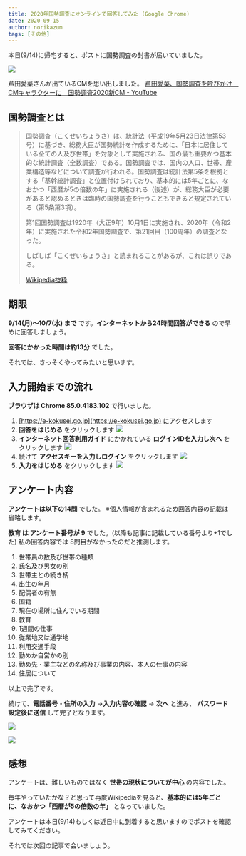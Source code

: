 ```yaml
---
title: 2020年国勢調査にオンラインで回答してみた (Google Chrome)
date: 2020-09-15
author: norikazum
tags: [その他]
---
```


本日(9/14)に帰宅すると、ポストに国勢調査の封書が届いていました。

![](images/2020-census-1.jpg)

芦田愛菜さんが出ているCMを思い出しました。
[芦田愛菜、国勢調査を呼びかけ　CMキャラクターに　国勢調査2020新CM - YouTube](https://www.youtube.com/watch?v=RdIjaw1uFV4)

## 国勢調査とは

>国勢調査（こくせいちょうさ）は、統計法（平成19年5月23日法律第53号）に基づき、総務大臣が国勢統計を作成するために、「日本に居住している全ての人及び世帯」を対象として実施される、国の最も重要かつ基本的な統計調査（全数調査）である。国勢調査では、国内の人口、世帯、産業構造等などについて調査が行われる。国勢調査は統計法第5条を根拠とする「基幹統計調査」と位置付けられており、基本的には5年ごとに、なおかつ「西暦が5の倍数の年」に実施される（後述）が、総務大臣が必要があると認めるときは臨時の国勢調査を行うこともできると規定されている（第5条第3項）。
>
>第1回国勢調査は1920年（大正9年）10月1日に実施され、2020年（令和2年）に実施された令和2年国勢調査で、第21回目（100周年）の調査となった。
>
>しばしば「こくぜいちょうさ」と読まれることがあるが、これは誤りである。
>
> [Wikipedia抜粋](https://ja.wikipedia.org/wiki/%E5%9B%BD%E5%8B%A2%E8%AA%BF%E6%9F%BB_(%E6%97%A5%E6%9C%AC))

## 期限

**9/14(月)～10/7(水) まで** です。**インターネットから24時間回答ができる** ので早めに回答しましょう。

**回答にかかった時間は約13分** でした。

それでは、さっそくやってみたいと思います。

## 入力開始までの流れ

**ブラウザは Chrome 85.0.4183.102** で行いました。

1. [https://e-kokusei.go.jp](https://e-kokusei.go.jp) にアクセスします
1. **回答をはじめる** をクリックします
![](images/2020-census-2.png)
1. **インターネット回答利用ガイド** にかかれている **ログインIDを入力し次へ** をクリックします
![](images/2020-census-3.png)
1. 続けて **アクセスキーを入力しログイン** をクリックします
![](images/2020-census-4.png)
1. **入力をはじめる** をクリックします
![](images/2020-census-5.png)

## アンケート内容

**アンケートは以下の14問** でした。
※個人情報が含まれるため回答内容の記載は省略します。

**教育 は アンケート番号が 9** でした。(以降も記事に記載している番号より+1でした)
私の回答内容では 8問目がなかったのだと推測します。

1. 世帯員の数及び世帯の種類
1. 氏名及び男女の別
1. 世帯主との続き柄
1. 出生の年月
1. 配偶者の有無
1. 国籍
1. 現在の場所に住んでいる期間
1. 教育
1. 1週間の仕事
1. 従業地又は通学地
1. 利用交通手段
1. 勤めか自営かの別
1. 勤め先・業主などの名称及び事業の内容、本人の仕事の内容
1. 住居について

以上で完了です。

続けて、**電話番号・住所の入力** →**入力内容の確認** → **次へ** と進み、 **パスワード設定後に送信** して完了となります。

![](images/2020-census-6.png)

![](images/2020-census-7.png)

## 感想

アンケートは、難しいものではなく **世帯の現状についてが中心** の内容でした。

毎年やっていたかな？と思って再度Wikipediaを見ると、**基本的には5年ごとに、なおかつ「西暦が5の倍数の年」** となっていました。

アンケートは本日(9/14)もしくは近日中に到着すると思いますのでポストを確認してみてください。

それでは次回の記事で会いましょう。